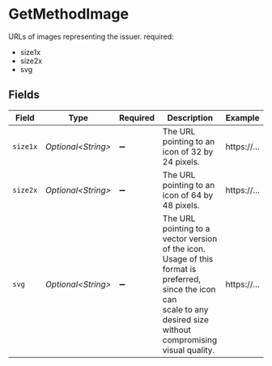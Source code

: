 # GetMethodImage

URLs of images representing the issuer.
required:
  - size1x
  - size2x
  - svg


## Fields

| Field                                                                                                                                                                  | Type                                                                                                                                                                   | Required                                                                                                                                                               | Description                                                                                                                                                            | Example                                                                                                                                                                |
| ---------------------------------------------------------------------------------------------------------------------------------------------------------------------- | ---------------------------------------------------------------------------------------------------------------------------------------------------------------------- | ---------------------------------------------------------------------------------------------------------------------------------------------------------------------- | ---------------------------------------------------------------------------------------------------------------------------------------------------------------------- | ---------------------------------------------------------------------------------------------------------------------------------------------------------------------- |
| `size1x`                                                                                                                                                               | *Optional\<String>*                                                                                                                                                    | :heavy_minus_sign:                                                                                                                                                     | The URL pointing to an icon of 32 by 24 pixels.                                                                                                                        | https://...                                                                                                                                                            |
| `size2x`                                                                                                                                                               | *Optional\<String>*                                                                                                                                                    | :heavy_minus_sign:                                                                                                                                                     | The URL pointing to an icon of 64 by 48 pixels.                                                                                                                        | https://...                                                                                                                                                            |
| `svg`                                                                                                                                                                  | *Optional\<String>*                                                                                                                                                    | :heavy_minus_sign:                                                                                                                                                     | The URL pointing to a vector version of the icon. Usage of this format is preferred, since the icon can<br/>scale to any desired size without compromising visual quality. | https://...                                                                                                                                                            |